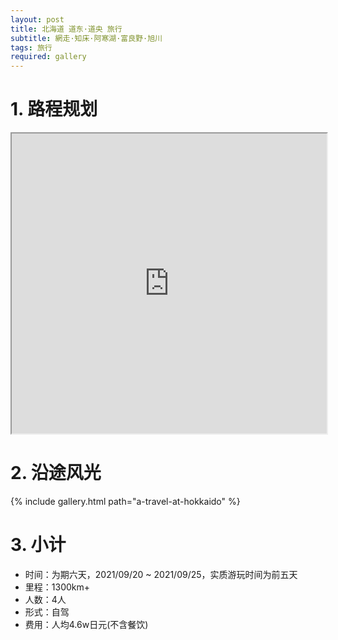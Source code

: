 ```yaml
---
layout: post
title: 北海道 道东·道央 旅行
subtitle: 網走·知床·阿寒湖·富良野·旭川
tags: 旅行
required: gallery
---
```


# 1. 路程规划

<iframe src="https://www.google.com/maps/d/embed?mid=1Jm0HZ2GMADI3SvlnAJB7RMm08M1VZ343" width="100%" height="480"></iframe>

# 2. 沿途风光

{% include gallery.html path="a-travel-at-hokkaido" %}

# 3. 小计

- 时间：为期六天，2021/09/20 ~ 2021/09/25，实质游玩时间为前五天
- 里程：1300km+
- 人数：4人
- 形式：自驾
- 费用：人均4.6w日元(不含餐饮)
